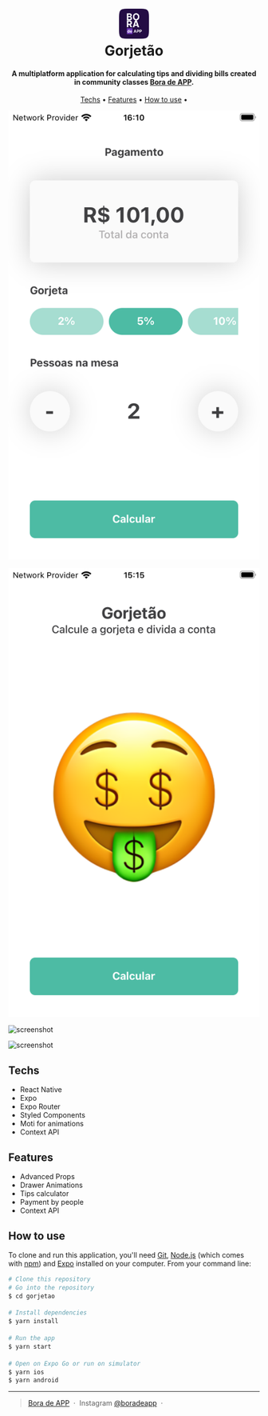 
<h1 align="center">
  <br>
  <a href="https://boradeapp.com"><img src="https://raw.githubusercontent.com/bora-de-app/calculadora-imc/main/github/logo.png" alt="BoraDeAPP" width="60"></a>
  <br>
  Gorjetão
  <br>
</h1>

<h4 align="center">A multiplatform application for calculating tips and dividing bills created in community classes <a href="https://boradeapp.com" target="_blank">Bora de APP</a>.</h4>

<p align="center">
  <a href="#tech">Techs</a> •
  <a href="#features">Features</a> •
  <a href="#how-to-use">How to use</a> •
</p>

![screenshot](https://raw.githubusercontent.com/bora-de-app/gorjetao/main/github/home.png)

![screenshot](https://raw.githubusercontent.com/bora-de-app/gorjetao/main/github/index.png)

![screenshot](https://raw.githubusercontent.com/bora-de-app/gorjetao/main/github/card-value.gif)

![screenshot](https://raw.githubusercontent.com/bora-de-app/gorjetao/main/github/payment.gif)

## Techs

* React Native
* Expo
* Expo Router
* Styled Components
* Moti for animations
* Context API

## Features

* Advanced Props
* Drawer Animations
* Tips calculator
* Payment by people
* Context API

## How to use

To clone and run this application, you'll need [Git](https://git-scm.com), [Node.js](https://nodejs.org/en/download/) (which comes with [npm](http://npmjs.com)) and [Expo](https://expo.dev/) installed on your computer. From your command line:

```bash
# Clone this repository
# Go into the repository
$ cd gorjetao

# Install dependencies
$ yarn install

# Run the app
$ yarn start

# Open on Expo Go or run on simulator
$ yarn ios
$ yarn android
```

---

> [Bora de APP](https://boradeapp.com) &nbsp;&middot;&nbsp;
> Instagram [@boradeapp](https://www.instagram.com/boradeapp) &nbsp;&middot;&nbsp;
